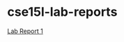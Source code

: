 # cse15l-lab-reports
[Lab Report 1](https://<Andrewphanguyen>.github.io/<your-lab-reports-repo>/lab-report-1-week-2.html) 
